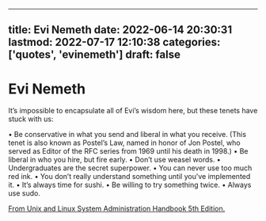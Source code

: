 
---
title: Evi Nemeth
date: 2022-06-14 20:30:31
lastmod: 2022-07-17 12:10:38
categories: ['quotes', 'evinemeth']
draft: false
---


# Evi Nemeth
It’s impossible to encapsulate all of Evi’s wisdom here, but these tenets have stuck with us:

•	Be conservative in what you send and liberal in what you receive. (This tenet is also known as Postel’s Law, named in honor of Jon Postel, who served as Editor of the RFC series from 1969 until his death in 1998.)
•	Be liberal in who you hire, but fire early.
•	Don’t use weasel words.
•	Undergraduates are the secret superpower.
•	You can never use too much red ink.
•	You don’t really understand something until you’ve implemented it.
•	It’s always time for sushi.
•	Be willing to try something twice.
•	Always use sudo.

[From Unix and Linux System Administration Handbook 5th Edition.](https://books.google.ca/books?id=f7M1DwAAQBAJ&pg=PT44&lpg=PT44)


<!-- #public #quotes #evinemeth -->

<!-- {BearID:89084BCA-AC39-4EDA-9DC0-9B05E22FE43D-90177-00001D19EB2700C8} -->

